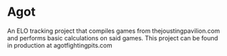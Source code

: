 # Agot

An ELO tracking project that compiles games from thejoustingpavilion.com and performs basic calculations on said games. This project can be found in production at agotfightingpits.com
